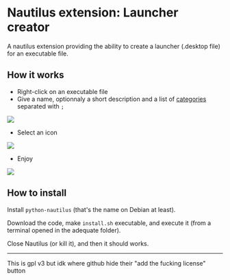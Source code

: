 # Nautilus extension: Launcher creator

A nautilus extension providing the ability to create a launcher (.desktop file) for an executable file.

## How it works

- Right-click on an executable file
- Give a name, optionnaly a short description and a list of [categories](https://standards.freedesktop.org/menu-spec/latest/apa.html) separated with `;`

![](https://i.imgur.com/1NqbxCR.png)

- Select an icon

![](https://i.imgur.com/wFneAti.png)

- Enjoy

![](https://i.imgur.com/aqvKVWM.png)

## How to install

Install `python-nautilus` (that's the name on Debian at least).

Download the code, make `install.sh` executable, and execute it (from a terminal opened in the adequate folder).

Close Nautilus (or kill it), and then it should works.

----

This is gpl v3 but idk where github hide their "add the fucking license" button
